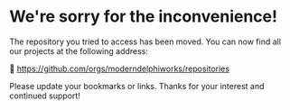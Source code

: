 # We're sorry for the inconvenience!
The repository you tried to access has been moved.
You can now find all our projects at the following address:

🔗 https://github.com/orgs/moderndelphiworks/repositories

Please update your bookmarks or links.
Thanks for your interest and continued support!
